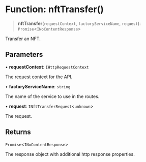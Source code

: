 # Function: nftTransfer()

> **nftTransfer**(`requestContext`, `factoryServiceName`, `request`): `Promise`\<`INoContentResponse`\>

Transfer an NFT.

## Parameters

• **requestContext**: `IHttpRequestContext`

The request context for the API.

• **factoryServiceName**: `string`

The name of the service to use in the routes.

• **request**: `INftTransferRequest`\<`unknown`\>

The request.

## Returns

`Promise`\<`INoContentResponse`\>

The response object with additional http response properties.
